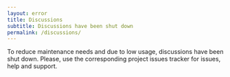 ```yaml
---
layout: error
title: Discussions
subtitle: Discussions have been shut down
permalink: /discussions/
---
```


To reduce maintenance needs and due to low usage, discussions have been
shut down. Please, use the corresponding project issues tracker for issues,
help and support.
